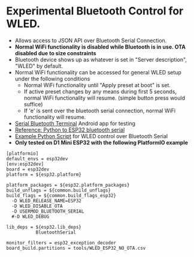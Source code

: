 # Experimental Bluetooth Control for WLED.

* Allows access to JSON API over Bluetooth Serial Connection.
* __Normal WiFi functionality is disabled while Bluetooth is in use. OTA disabled due to size constraints__
* Bluetooth device shows up as whatever is set in "Server description", "WLED" by default.
* Normal WiFi functionality can be accessed for general WLED setup under the following conditions
  * Normal WiFi functionality until "Apply preset at boot" is set.
  * If active preset changes by any means during first 5 seconds, normal WiFi functionality will resume. (simple button press would suffice)
  * If 'e' is sent over the bluetooth serial connection, normal WiFi functionality will resume.
* [Serial Bluetooth Terminal](https://play.google.com/store/apps/details?id=de.kai_morich.serial_bluetooth_terminal) Android app for testing
* [Reference: Python to ESP32 bluetooth serial](https://medium.com/@18218004/devlog-6-bluetooth-and-esp32-ba076a8e207d)
* [Example Python Script](https://gist.github.com/ChuckMash/7752b77ea1bf204a7e8f0acac6e27641) for WLED control over Bluetooth Serial
* __Only tested on D1 Mini ESP32 with the following PlatformIO example__

```
[platformio]
default_envs = esp32dev
[env:esp32dev]
board = esp32dev
platform = ${esp32.platform}

platform_packages = ${esp32.platform_packages}
build_unflags = ${common.build_unflags}
build_flags = ${common.build_flags_esp32} 
  -D WLED_RELEASE_NAME=ESP32
  -D WLED_DISABLE_OTA
  -D USERMOD_BLUETOOTH_SERIAL
  #-D WLED_DEBUG
  
lib_deps = ${esp32.lib_deps}
           BluetoothSerial
           
monitor_filters = esp32_exception_decoder
board_build.partitions = tools/WLED_ESP32_NO_OTA.csv
```
